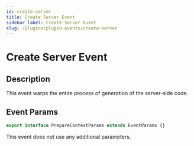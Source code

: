```yaml
---
id: create-server
title: Create Server Event
sidebar_label: Create Server Event
slug: /plugins/plugin-events/create-server
---
```


# Create Server Event

## Description

This event warps the entire process of generation of the server-side code.

## Event Params

```javascript
export interface PrepareContextParams extends EventParams {}
```

This event does not use any additional parameters.
